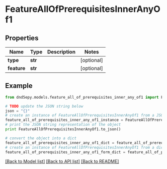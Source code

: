 # FeatureAllOfPrerequisitesInnerAnyOf1


## Properties
Name | Type | Description | Notes
------------ | ------------- | ------------- | -------------
**type** | **str** |  | [optional] 
**feature** | **str** |  | [optional] 

## Example

```python
from dnd5epy.models.feature_all_of_prerequisites_inner_any_of1 import FeatureAllOfPrerequisitesInnerAnyOf1

# TODO update the JSON string below
json = "{}"
# create an instance of FeatureAllOfPrerequisitesInnerAnyOf1 from a JSON string
feature_all_of_prerequisites_inner_any_of1_instance = FeatureAllOfPrerequisitesInnerAnyOf1.from_json(json)
# print the JSON string representation of the object
print FeatureAllOfPrerequisitesInnerAnyOf1.to_json()

# convert the object into a dict
feature_all_of_prerequisites_inner_any_of1_dict = feature_all_of_prerequisites_inner_any_of1_instance.to_dict()
# create an instance of FeatureAllOfPrerequisitesInnerAnyOf1 from a dict
feature_all_of_prerequisites_inner_any_of1_form_dict = feature_all_of_prerequisites_inner_any_of1.from_dict(feature_all_of_prerequisites_inner_any_of1_dict)
```
[[Back to Model list]](../README.md#documentation-for-models) [[Back to API list]](../README.md#documentation-for-api-endpoints) [[Back to README]](../README.md)


